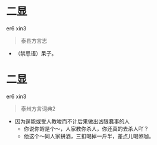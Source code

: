 # 二显
er6 xin3
> 泰县方言志
- （禁忌语）呆子。


# 二显
er6 xin3
> 泰州方言词典2
- 因为逞能或受人教唆而不计后果做出凶狠蠢事的人
  - 你说你哿是个～，人家教你杀人，你还真的去杀人吖？
  - 他这个～同人家拼酒，三扣喝掉一斤半，差点儿喝煞咖。
